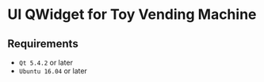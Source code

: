 # UI QWidget for Toy Vending Machine

## Requirements

- `Qt 5.4.2` or later
- `Ubuntu 16.04` or later

